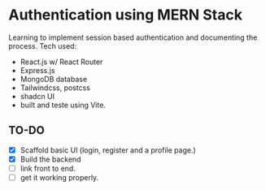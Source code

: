 # Authentication using MERN Stack
Learning to implement session based authentication and documenting the process. Tech used: 
- React.js w/ React Router
- Express.js
- MongoDB database
- Tailwindcss, postcss
- shadcn UI
- built and teste using Vite.

## TO-DO
- [x] Scaffold basic UI (login, register and a profile page.)
- [x] Build the backend
- [ ] link front to end.
- [ ] get it working properly.